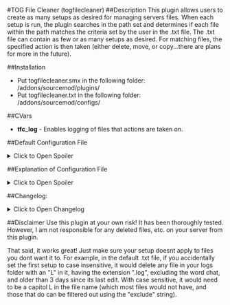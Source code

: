 #TOG File Cleaner
(togfilecleaner)
##Description
This plugin allows users to create as many setups as desired for managing servers files. When each setup is run, the plugin searches in the path set and determines if each file within the path matches the criteria set by the user in the .txt file. The .txt file can contain as few or as many setups as desired. For matching files, the specified action is then taken (either delete, move, or copy...there are plans for more in the future).



##Installation
* Put togfilecleaner.smx in the following folder: /addons/sourcemod/plugins/
* Put togfilecleaner.txt in the following folder: /addons/sourcemod/configs/



##CVars
* **tfc_log** - Enables logging of files that actions are taken on.




##Default Configuration File
<details>
<summary>Click to Open Spoiler</summary>
<p>
<pre><code>
"Setups"
{
	"SM Directory Setups"
	{
		"SM Main Logs"
		{
			"enabled"		"1"
			"filepath"		"logs"
			"days"			"3"
			"string"		"L"
			"case"			"1"
			"extension"		".log"
			"exclude"		"Chat"
		}
		"SM Error Logs"
		{
			"enabled"		"1"
			"filepath"		"logs"
			"days"			"10"
			"string"		"error"
			"case"			"0"
			"extension"		".log"
			"exclude"		"clean"
		}
		"Chat Logger"
		{
			"enabled"		"1"
			"filepath"		"logs/chatlogger"
			"days"			"5"
			"string"		"chatlogs_"
			"case"			"0"
			"extension"		".log"
			"exclude"		"clean"
		}
		"TOG Store Logs"
		{
			"enabled"		"1"
			"filepath"		"logs/togstore"
			"days"			"20"
			"string"		"togstore"
			"case"			"0"
			"extension"		".log"
			"exclude"		"save"
		}
	}

	"Root Directory Setups"
	{
		"Server Logs"
		{
			"enabled"		"1"
			"filepath"		"logs"
			"days"			"2"
			"string"		"l"
			"case"			"0"
			"extension"		".log"
			"exclude"		"none"
		}
		"Old Demos Delete"
		{
			"enabled"		"1"
			"filepath"		"/demos"
			"days"			"3"
			"string"		"auto-"
			"case"			"1"
			"extension"		"any"
			"exclude"		"none"
		}
		"Old Demos Move"
		{
			"enabled"		"1"
			"filepath"		""
			"days"			"0.03"
			"string"		"auto-"
			"case"			"1"
			"extension"		"any"
			"exclude"		"none"
			"action"		"move"
			"newpath"		"/demos"
		}
	}
}
</code></pre>
</p>
</details>




##Explanation of Configuration File
<details>
<summary>Click to Open Spoiler</summary>
<p>
<pre><code>
"Setups"												//DO NOT CHANGE THIS LINE.
{														//DO NOT REMOVE THIS BRACKET.
	"SM Directory Setups"								//DO NOT CHANGE THIS LINE. All subkeys of this section are setups withing the sourcemod directory (addons/sourcemod/ for most).
	{													//DO NOT REMOVE THIS BRACKET.
		"SM Main Logs"									//Rename/change this however you see fit. This would be the first setup for files to clean/delete.
		{
			"enabled"		"1"							//1 = enabled. Set to 0 to disable your setup without deleting it. For EVERY key-value, if it is omitted, the default is assumed. Default: 0
			"filepath"		"logs"						//Path to the folder you want to search in. Path assumes sourcemod directory, so this would look in addons/sourcemod/logs. Default: logs
			"days"			"3"							//Number of days old at which point the file is applied if all other filters pass. This is a float, so it can be decimals (e.g. 3.5 days). Default: 3.0
			"string"		"L"							//What text should the correct files contain in the filename. Default: "none"
			"case"			"1"							//Set to 1 to make the string search case sensitive. Set to 0 to make it case insensitive. In this case, files must have a capitol L to not be ignored. Default: 1
			"extension"		".log"						//What file extensions are the files you wish to delete? Technically, this is just searching for additional text within the filename, so if two strings are needed to customize your setup, you could use this as such. Default: "any"
			"exclude"		"Chat"						//Ignore the file if it contains this text.	Default: ""
			"action"		"delete"					//Action to take with matches. Options are "delete", "move" (see below), and "copy". Default: "delete"
		}
		"SM Error Logs"									//This is your second setup for files to delete.
		{
			"enabled"		"1"
			"filepath"		"logs"
			"days"			"10"
			"string"		"error"
			"case"			"0"							//This is set to case insensitive.
			"extension"		".log"
			"exclude"		"clean"
		}
		"Chat Logger"
		{
			"enabled"		"1"
			"filepath"		"logs/chatlogger"
			"days"			"5"
			"string"		"chatlogs_"
			"case"			"0"
			"extension"		".log"
			"exclude"		"clean"
		}
		"TOG Store Logs"								//This setup has been disabled, so it will not be run.
		{
			"enabled"		"1"
			"filepath"		"logs/togstore"
			"days"			"20"
			"string"		"togstore"
			"case"			"0"
			"extension"		".log"
			"exclude"		"save"
		}
	}													//DO NOT REMOVE THIS BRACKET.

	"Root Directory Setups"								//DO NOT CHANGE THIS LINE. All subkeys of this section are setups withing the root directory (cstrike/ for most).
	{													//DO NOT REMOVE THIS BRACKET.
		"Server Logs"									//First setup in the root directory.
		{
			"enabled"		"1"
			"filepath"		"logs"						//Search in the main server logs directory.
			"days"			"2"
			"string"		"l"							//since all files start with a lowercase L in the logs folder, might as well search for that.
			"case"			"0"
			"extension"		".log"
			"exclude"		"none"
		}
		"Old Demos Move"								//this setup moves demo files into a subfolder
		{
			"enabled"		"1"
			"filepath"		""							//This is searching in the root directory
			"days"			"0.03"						//give it just enough time to finish the demo
			"string"		"auto-"
			"case"			"1"
			"extension"		"any"						//this accepts any file extension. In this case, it could be .dem or .zip
			"exclude"		"none"
			"action"		"move"						//action is to move - which requires the key-value below to specify where to
			"newpath"		"/demos"					//new folder to move the file to. Use a similar setup for the "copy" action
		}
		"Old Demos Delete"								//this setup will delete the old demos inside the subfolder
		{
			"enabled"		"1"
			"filepath"		"/demos"					//files inside root_path/demos/
			"days"			"3"
			"string"		"auto-"
			"case"			"1"
			"extension"		"any"
			"exclude"		"none"
		}
	}													//DO NOT REMOVE THIS BRACKET.
}														//DO NOT REMOVE THIS BRACKET.
</code></pre>
</p>
</details>




##Changelog:
<details>
<summary>Click to Open Changelog</summary>
<p>

<b>v4.2 (8/08/15)</b>
<li>Code updated.</li>
<li>Changed debug mode to be upon compile only.</li>

<b>v4.1</b>
<li>Code updates.</li>

<b>v4.0</b>
<li>Started Change log.</li>
<li>Coded in ability to move stuff, made days a float instead of an integer, gave option to accept "any" file extension</li>

<b>v3.0 (05/28/14)</b>
<li>Added root directory support</li>

<b>v2.2 (03/02/14)</b>
<li>Hooked cvar changes</li>
<li>converted to AutoExecConfig</li>
<li>changed name of version cvar to one not being used by another plugin</li>

<b>v2.0 (03/02/14)</b>
<li>Fixed debug outputting certain lines even if debug isnt enabled.</li>

<b>v1.0 (02/26/14)</b>
<li>Initial release.</li>

</p>
</details>

##Disclaimer
Use this plugin at your own risk! It has been thoroughly tested. However, I am not responsible for any deleted files, etc. on your server from this plugin.

That said, it works great! Just make sure your setup doesnt apply to files you dont want it to. For example, in the default .txt file, if you accidentally set the first setup to case insensitive, it would delete any file in your logs folder with an "L" in it, having the extension ".log", excluding the word chat, and older than 3 days since its last edit. With case sensitive, it would need to be a capitol L in the file name (which most files would not have, and those that do can be filtered out using the "exclude" string).
